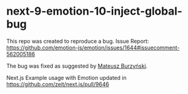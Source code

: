 # next-9-emotion-10-inject-global-bug

This repo was created to reproduce a bug.
Issue Report: https://github.com/emotion-js/emotion/issues/1644#issuecomment-562005186

The bug was fixed as suggested by [Mateusz Burzyński](https://github.com/Andarist).

Next.js Example usage with Emotion updated in https://github.com/zeit/next.js/pull/9646
